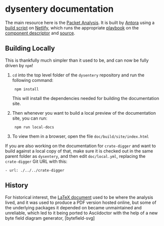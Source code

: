 # dysentery documentation

The main resource here is the [Packet
Analysis](https://djl-analysis.deepsymmetry.org/). It is built by
[Antora](https://antora.org) using a [build script](build.sh) on
[Netlify](https://netlify.com), which runs the appropriate
[playbook](netlify.yml) on the [component descriptor](antora.yml) and
[source](modules/ROOT).

## Building Locally

This is thankfully much simpler than it used to be, and can now be
fully driven by `npm`!

1. `cd` into the top level folder of the `dysentery` repository and
   run the following command:

        npm install

    This will install the dependencies needed for building the
    documentation site.

2. Then whenever you want to build a local preview of the
   documentation site, you can run:

        npm run local-docs

3. To view them in a browser, open the file `doc/build/site/index.html`

If you are also working on the documentation for `crate-digger` and
want to build against a local copy of that, make sure it is checked
out in the same parent folder as `dysentery`, and then edit
`doc/local.yml`, replacing the `crate-digger` Git URL with this:

    - url: ./../../crate-digger

## History

For historical interest, the [LaTeX document](Analysis.tex) used to be
where the analysis lived, and it was used to produce a PDF version
hosted online, but some of the underlying packages it depended on
became unmaintained and unreliable, which led to it being ported to
Asciidoctor with the help of a new byte field diagram generator,
[bytefield-svg]
